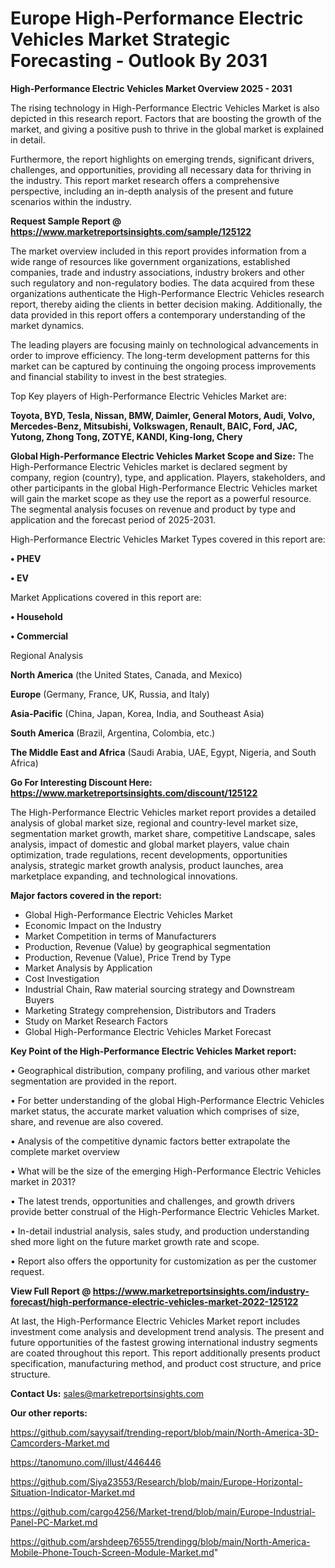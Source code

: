  # Europe High-Performance Electric Vehicles Market Strategic Forecasting - Outlook By 2031

<Strong> High-Performance Electric Vehicles Market Overview 2025 - 2031</strong>

The rising technology in High-Performance Electric Vehicles Market is also depicted in this research report. Factors that are boosting the growth of the market, and giving a positive push to thrive in the global market is explained in detail.

Furthermore, the report highlights on emerging trends, significant drivers, challenges, and opportunities, providing all necessary data for thriving in the industry. This report market research offers a comprehensive perspective, including an in-depth analysis of the present and future scenarios within the industry.

<strong>Request Sample Report @ <a href=https://www.marketreportsinsights.com/sample/125122>https://www.marketreportsinsights.com/sample/125122</a></strong>

The market overview included in this report provides information from a wide range of resources like government organizations, established companies, trade and industry associations, industry brokers and other such regulatory and non-regulatory bodies. The data acquired from these organizations authenticate the High-Performance Electric Vehicles research report, thereby aiding the clients in better decision making. Additionally, the data provided in this report offers a contemporary understanding of the market dynamics.

The leading players are focusing mainly on technological advancements in order to improve efficiency. The long-term development patterns for this market can be captured by continuing the ongoing process improvements and financial stability to invest in the best strategies.

Top Key players of High-Performance Electric Vehicles Market are:

<strong>Toyota, BYD, Tesla, Nissan, BMW, Daimler, General Motors, Audi, Volvo, Mercedes-Benz, Mitsubishi, Volkswagen, Renault, BAIC, Ford, JAC, Yutong, Zhong Tong, ZOTYE, KANDI, King-long, Chery</strong>

<strong><b>Global High-Performance Electric Vehicles Market Scope and Size:</b></strong>
The High-Performance Electric Vehicles market is declared segment by company, region (country), type, and application. Players, stakeholders, and other participants in the global High-Performance Electric Vehicles market will gain the market scope as they use the report as a powerful resource. The segmental analysis focuses on revenue and product by type and application and the forecast period of 2025-2031.

High-Performance Electric Vehicles Market Types covered in this report are:

<strong>• PHEV

• EV</strong>

Market Applications covered in this report are:

<strong>• Household

• Commercial</strong> 

Regional Analysis

<strong>North America</strong> (the United States, Canada, and Mexico)

<strong>Europe</strong> (Germany, France, UK, Russia, and Italy)

<strong>Asia-Pacific</strong> (China, Japan, Korea, India, and Southeast Asia)

<strong>South America</strong> (Brazil, Argentina, Colombia, etc.)

<strong>The Middle East and Africa</strong> (Saudi Arabia, UAE, Egypt, Nigeria, and South Africa)

<strong>Go For Interesting Discount Here: <a href=https://www.marketreportsinsights.com/discount/125122>https://www.marketreportsinsights.com/discount/125122</a></strong>

The High-Performance Electric Vehicles market report provides a detailed analysis of global market size, regional and country-level market size, segmentation market growth, market share, competitive Landscape, sales analysis, impact of domestic and global market players, value chain optimization, trade regulations, recent developments, opportunities analysis, strategic market growth analysis, product launches, area marketplace expanding, and technological innovations.

<strong><b>Major factors covered in the report:</b></strong>
<ul>
  <li>Global High-Performance Electric Vehicles Market </li>
  <li>Economic Impact on the Industry</li>
  <li>Market Competition in terms of Manufacturers</li>
  <li>Production, Revenue (Value) by geographical segmentation</li>
  <li>Production, Revenue (Value), Price Trend by Type</li>
  <li>Market Analysis by Application</li>
  <li>Cost Investigation</li>
  <li>Industrial Chain, Raw material sourcing strategy and Downstream Buyers</li>
  <li>Marketing Strategy comprehension, Distributors and Traders</li>
  <li>Study on Market Research Factors</li>
  <li>Global High-Performance Electric Vehicles Market Forecast</li>
</ul>

<strong><b>Key Point of the High-Performance Electric Vehicles Market report:</b></strong>

• Geographical distribution, company profiling, and various other market segmentation are provided in the report.

• For better understanding of the global High-Performance Electric Vehicles market status, the accurate market valuation which comprises of size, share, and revenue are also covered.

• Analysis of the competitive dynamic factors better extrapolate the complete market overview

• What will be the size of the emerging High-Performance Electric Vehicles market in 2031?

• The latest trends, opportunities and challenges, and growth drivers provide better construal of the High-Performance Electric Vehicles Market.

• In-detail industrial analysis, sales study, and production understanding shed more light on the future market growth rate and scope.

• Report also offers the opportunity for customization as per the customer request.

<strong><b>View Full Report @ <a href=https://www.marketreportsinsights.com/industry-forecast/high-performance-electric-vehicles-market-2022-125122>https://www.marketreportsinsights.com/industry-forecast/high-performance-electric-vehicles-market-2022-125122</a></b></strong>


At last, the High-Performance Electric Vehicles Market report includes investment come analysis and development trend analysis. The present and future opportunities of the fastest growing international industry segments are coated throughout this report. This report additionally presents product specification, manufacturing method, and product cost structure, and price structure.

<strong>Contact Us:</strong>
sales@marketreportsinsights.com

<strong>Our other reports:</strong>

<a href=https://github.com/sayysaif/trending-report/blob/main/North-America-3D-Camcorders-Market.md>https://github.com/sayysaif/trending-report/blob/main/North-America-3D-Camcorders-Market.md</a>

<a href=https://tanomuno.com/illust/446446>https://tanomuno.com/illust/446446</a>

<a href=https://github.com/Siya23553/Research/blob/main/Europe-Horizontal-Situation-Indicator-Market.md>https://github.com/Siya23553/Research/blob/main/Europe-Horizontal-Situation-Indicator-Market.md</a>

<a href=https://github.com/cargo4256/Market-trend/blob/main/Europe-Industrial-Panel-PC-Market.md>https://github.com/cargo4256/Market-trend/blob/main/Europe-Industrial-Panel-PC-Market.md</a>

<a href=https://github.com/arshdeep76555/trendingg/blob/main/North-America-Mobile-Phone-Touch-Screen-Module-Market.md>https://github.com/arshdeep76555/trendingg/blob/main/North-America-Mobile-Phone-Touch-Screen-Module-Market.md</a>"
